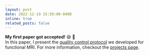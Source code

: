```yaml
---
layout: post
date: 2022-12-19 15:59:00-0400
inline: true
related_posts: false
---
```


<b>My first paper got accepted!</b> :smile: :tada:
<br>
In this paper, I present the <a href="https://www.frontiersin.org/journals/neuroimaging/articles/10.3389/fnimg.2022.1073734/full">quality control protocol</a> we developed for functional MRI. For more information, checkout the [projects page](/projects).
